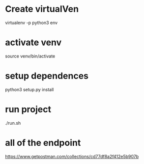 # Create virtualVen

virtualenv -p python3 env

# activate venv

source venv/bin/activate

# setup dependences

python3 setup.py install

# run project

./run.sh

# all of the endpoint
https://www.getpostman.com/collections/cd77df8a2f412e5b907b

